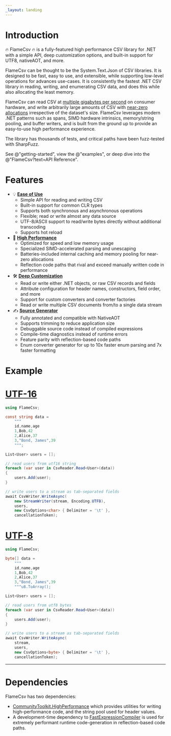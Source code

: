 ```yaml
---
_layout: landing
---
```


# Introduction

🔥 FlameCsv 🔥 is a fully-featured high performance CSV library for .NET with a simple API, deep customization options, and built-in support for UTF8, nativeAOT, and more.

FlameCsv can be thought to be the System.Text.Json of CSV libraries. It is designed to be fast, easy to use, and extensible, while supporting low-level operations for advances use-cases. It is consistently the fastest .NET CSV library in reading, writing, and enumerating CSV data, and does this while also allocating the least memory.

FlameCsv can read CSV at [multiple gigabytes per second](docs/benchmarks.md#reading-without-processing-all-fields) on consumer hardware, and write arbitrarily large amounts of CSV with [near-zero allocations](docs/benchmarks.md#writing-net-objects) irrespective of the dataset's size.
FlameCsv leverages modern .NET patterns such as spans, SIMD hardware intrinsics, memory/string pooling, and buffer writers, and is built from the ground up to provide an easy-to-use high performance experience.

The library has thousands of tests, and critical paths have been fuzz-tested with SharpFuzz.

See @"getting-started", view the @"examples", or deep dive into the @"FlameCsv?text=API Reference".

# Features

- 💡 **[Ease of Use](docs/examples.md)**
  - Simple API for reading and writing CSV
  - Built-in support for common CLR types
  - Supports both synchronous and asynchronous operations
  - Flexible; read or write almost any data source
  - UTF-8/ASCII support to read/write bytes directly without additional transcoding
  - Supports hot reload
- 🚀 **[High Performance](docs/benchmarks.md)**
  - Optimized for speed and low memory usage
  - Specialized SIMD-accelerated parsing and unescaping
  - Batteries-included internal caching and memory pooling for near-zero allocations
  - Reflection code paths that rival and exceed manually written code in performance
- 🛠️ **[Deep Customization](docs/configuration.md)**
  - Read or write either .NET objects, or raw CSV records and fields
  - Attribute configuration for header names, constructors, field order, and more
  - Support for custom converters and converter factories
  - Read or write multiple CSV documents from/to a single data stream
- ✍️ **[Source Generator](docs/source-generator.md)**
  - Fully annotated and compatible with NativeAOT
  - Supports trimming to reduce application size
  - Debuggable source code instead of compiled expressions
  - Compile-time diagnostics instead of runtime errors
  - Feature parity with reflection-based code paths
  - Enum converter generator for up to 10x faster enum parsing and 7x faster formatting

# Example

# [UTF-16](#tab/utf16)
```cs
using FlameCsv;

const string data =
    """
    id,name,age
    1,Bob,42
    2,Alice,37
    3,"Bond, James",39
    """;

List<User> users = [];

// read users from utf16 string
foreach (var user in CsvReader.Read<User>(data))
{
    users.Add(user);
}

// write users to a stream as tab-separated fields
await CsvWriter.WriteAsync(
    new StreamWriter(stream, Encoding.UTF8),
    users,
    new CsvOptions<char> { Delimiter = '\t' },
    cancellationToken);
```

# [UTF-8](#tab/utf8)
```cs
using FlameCsv;

byte[] data =
    """
    id,name,age
    1,Bob,42
    2,Alice,37
    3,"Bond, James",39
    """u8.ToArray();

List<User> users = [];

// read users from utf8 bytes
foreach (var user in CsvReader.Read<User>(data))
{
    users.Add(user);
}

// write users to a stream as tab-separated fields
await CsvWriter.WriteAsync(
    stream,
    users,
    new CsvOptions<byte> { Delimiter = '\t' },
    cancellationToken);
```
---

# Dependencies

FlameCsv has two dependencies:
 - [CommunityToolkit.HighPerformance](https://github.com/CommunityToolkit/dotnet) which provides utilities for writing high-performance code, and the string pool used for header values.
- A development-time dependency to [FastExpressionCompiler](https://github.com/dadhi/FastExpressionCompiler) is used for extremely performant runtime code-generation in reflection-based code paths.
